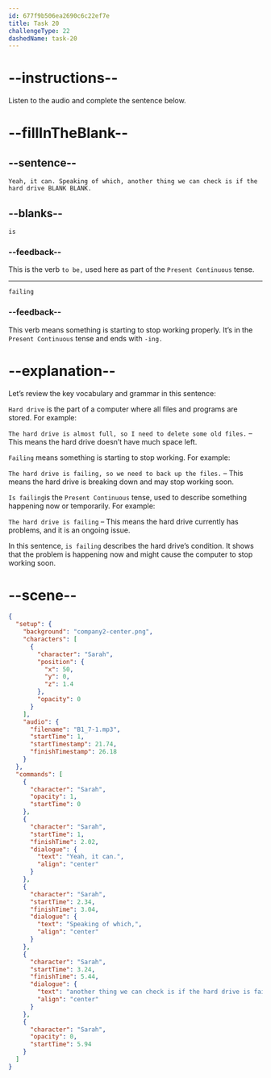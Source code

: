 ```yaml
---
id: 677f9b506ea2690c6c22ef7e
title: Task 20
challengeType: 22
dashedName: task-20
---
```


<!-- (audio) Sarah: Yeah, it can. Speaking of which, another thing we can check is if the hard drive is failing. -->

# --instructions--

Listen to the audio and complete the sentence below.

# --fillInTheBlank--

## --sentence--

`Yeah, it can. Speaking of which, another thing we can check is if the hard drive BLANK BLANK.`

## --blanks--

`is`

### --feedback--

This is the verb `to be,` used here as part of the `Present Continuous` tense.

---

`failing`

### --feedback--

This verb means something is starting to stop working properly. It’s in the `Present Continuous` tense and ends with `-ing.`


# --explanation--

Let’s review the key vocabulary and grammar in this sentence:  

`Hard drive` is the part of a computer where all files and programs are stored. For example:  

`The hard drive is almost full, so I need to delete some old files.` – This means the hard drive doesn’t have much space left.  

`Failing` means something is starting to stop working. For example: 

`The hard drive is failing, so we need to back up the files.` – This means the hard drive is breaking down and may stop working soon.  

`Is failing`is the `Present Continuous` tense, used to describe something happening now or temporarily. For example:  

`The hard drive is failing` – This means the hard drive currently has problems, and it is an ongoing issue.

In this sentence, `is failing` describes the hard drive’s condition. It shows that the problem is happening now and might cause the computer to stop working soon.  

# --scene--

```json
{
  "setup": {
    "background": "company2-center.png",
    "characters": [
      {
        "character": "Sarah",
        "position": {
          "x": 50,
          "y": 0,
          "z": 1.4
        },
        "opacity": 0
      }
    ],
    "audio": {
      "filename": "B1_7-1.mp3",
      "startTime": 1,
      "startTimestamp": 21.74,
      "finishTimestamp": 26.18
    }
  },
  "commands": [
    {
      "character": "Sarah",
      "opacity": 1,
      "startTime": 0
    },
    {
      "character": "Sarah",
      "startTime": 1,
      "finishTime": 2.02,
      "dialogue": {
        "text": "Yeah, it can.",
        "align": "center"
      }
    },
    {
      "character": "Sarah",
      "startTime": 2.34,
      "finishTime": 3.04,
      "dialogue": {
        "text": "Speaking of which,",
        "align": "center"
      }
    },
    {
      "character": "Sarah",
      "startTime": 3.24,
      "finishTime": 5.44,
      "dialogue": {
        "text": "another thing we can check is if the hard drive is failing.",
        "align": "center"
      }
    },
    {
      "character": "Sarah",
      "opacity": 0,
      "startTime": 5.94
    }
  ]
}
```
